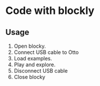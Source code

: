 # Code with blockly

## Usage
1. Open blocky.
2. Connect USB cable to Otto
3. Load examples.
4. Play and explore.
5. Disconnect USB cable 
6. Close blocky


